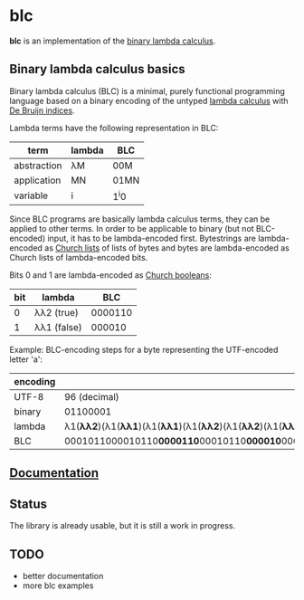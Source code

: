 # blc

**blc** is an implementation of the
[binary lambda calculus](https://esolangs.org/wiki/Binary_lambda_calculus).

## Binary lambda calculus basics

Binary lambda calculus (BLC) is a minimal, purely functional programming language based on a binary
encoding of the untyped [lambda calculus](https://en.wikipedia.org/wiki/Lambda_calculus) with
[De Bruijn indices](https://en.wikipedia.org/wiki/De_Bruijn_index).

Lambda terms have the following representation in BLC:

| term        | lambda | BLC            |
--------------|--------|----------------|
| abstraction | λM     | 00M            |
| application | MN     | 01MN           |
| variable    | i      | 1<sup>i</sup>0 |

Since BLC programs are basically lambda calculus terms, they can be applied to other terms. In
order to be applicable to binary (but not BLC-encoded) input, it has to be lambda-encoded first.
Bytestrings are lambda-encoded as
[Church lists](https://en.wikipedia.org/wiki/Church_encoding#One_pair_as_a_list_node) of lists of
bytes and bytes are lambda-encoded as Church lists of lambda-encoded bits.

Bits 0 and 1 are lambda-encoded as
[Church booleans](https://en.wikipedia.org/wiki/Church_encoding#Church_Booleans):

| bit | lambda      | BLC     |
|-----|-------------|---------|
| 0   | λλ2 (true)  | 0000110 |
| 1   | λλ1 (false) | 000010  |

Example: BLC-encoding steps for a byte representing the UTF-encoded letter 'a':

| encoding | representation |
|----------|----------------|
| UTF-8    | 96 (decimal)   |
| binary   | 01100001       |
| lambda   | λ1(<b>λλ2</b>)(λ1(<b>λλ1</b>)(λ1(<b>λλ1</b>)(λ1(<b>λλ2</b>)(λ1(<b>λλ2</b>)(λ1(<b>λλ2</b>)(λ1(<b>λλ2</b>)(λ1(<b>λλ1</b>)(λλ1)))))))) |
| BLC      | 0001011000010110<b>0000110</b>00010110<b>000010</b>00010110<b>000010</b>00010110<b>0000110</b>00010110<b>0000110</b>00010110<b>0000110</b>00010110<b>0000110</b>00010110<b>000010</b>000010000010 |

## [Documentation](https://docs.rs/blc)

## Status

The library is already usable, but it is still a work in progress.

## TODO

- better documentation
- more blc examples

